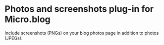 # Photos and screenshots plug-in for Micro.blog

Include screenshots (PNGs) on your blog photos page in addition to photos (JPEGs).

